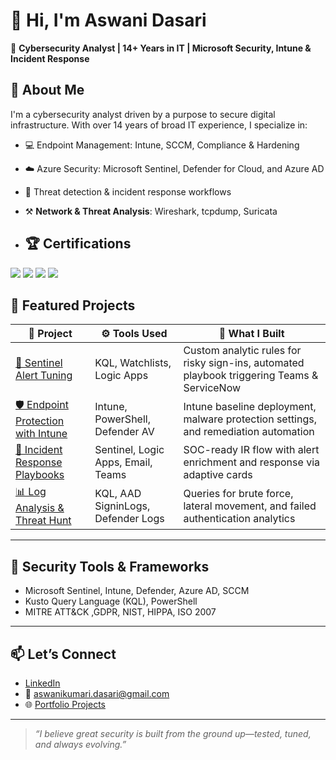 
# 👋 Hi, I'm Aswani Dasari

🔐 **Cybersecurity Analyst | 14+ Years in IT | Microsoft Security, Intune & Incident Response**


## 🌟 About Me

I'm a cybersecurity analyst driven by a purpose to secure digital infrastructure. With over 14 years of broad IT experience, I specialize in:

- 💻 Endpoint Management: Intune, SCCM, Compliance & Hardening
-  ☁️ Azure Security: Microsoft Sentinel, Defender for Cloud, and Azure AD
-  🎯 Threat detection & incident response workflows
- ⚒️ **Network & Threat Analysis**: Wireshark, tcpdump, Suricata
  
- ## 🏆 Certifications
<div>
<img src="https://img.shields.io/badge/-Security_(SC_900)-FF0000?&style=for-the-badge&logo=SC-900&logoColor=white" />
<img src="https://img.shields.io/badge/-Azure_fundamentals-007ACC?&style=for-the-badge&logo=Az-900&logoColor=white" />
<img src="https://img.shields.io/badge/-CEH-4D4D4D?&style=for-the-badge&logo=CEH&logoColor=white" />
<img src="https://img.shields.io/badge/-SCCM-006400?&style=for-the-badge&logoColor=white" />

## 🧪 Featured Projects

| 🔐 Project | ⚙️ Tools Used | 📄 What I Built |
|-----------|---------------|-----------------|
| [🔎 Sentinel Alert Tuning](https://github.com/yourusername/sentinel-custom-alerts) | KQL, Watchlists, Logic Apps | Custom analytic rules for risky sign-ins, automated playbook triggering Teams & ServiceNow |
| [🛡️ Endpoint Protection with Intune](https://github.com/yourusername/intune-policy-lab) | Intune, PowerShell, Defender AV | Intune baseline deployment, malware protection settings, and remediation automation |
| [🚨 Incident Response Playbooks](https://github.com/yourusername/incident-response-automation) | Sentinel, Logic Apps, Email, Teams | SOC-ready IR flow with alert enrichment and response via adaptive cards |
| [📊 Log Analysis & Threat Hunt](https://github.com/yourusername/azure-log-analysis) | KQL, AAD SigninLogs, Defender Logs | Queries for brute force, lateral movement, and failed authentication analytics |

---

## 🧰 Security Tools & Frameworks

- Microsoft Sentinel, Intune, Defender, Azure AD, SCCM  
- Kusto Query Language (KQL), PowerShell  
-  MITRE ATT&CK ,GDPR, NIST, HIPPA, ISO 2007

---

## 📫 Let’s Connect

- [LinkedIn](www.linkedin.com/in/aswani-dasari)  
- 📧 aswanikumari.dasari@gmail.com 
- 🌐 [Portfolio Projects](https://github.com/Aswani-Dasari)

---

> *“I believe great security is built from the ground up—tested, tuned, and always evolving.”*
